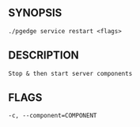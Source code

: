 ## SYNOPSIS
    ./pgedge service restart <flags>
 
## DESCRIPTION
    Stop & then start server components
 
## FLAGS
    -c, --component=COMPONENT
    
    
